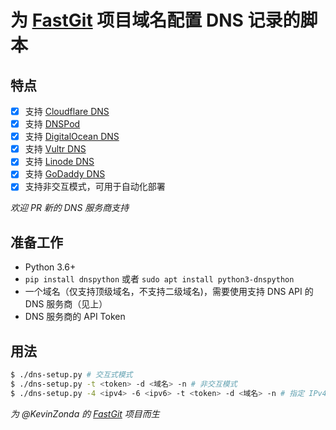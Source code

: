 # 为 [FastGit](https://github.com/FastGitORG/nginx-conf) 项目域名配置 DNS 记录的脚本

## 特点

- [x] 支持 [Cloudflare DNS](https://www.cloudflare.com/)
- [x] 支持 [DNSPod](https://www.dnspod.cn/)
- [x] 支持 [DigitalOcean DNS](https://www.digitalocean.com/)
- [x] 支持 [Vultr DNS](https://vultr.com/)
- [x] 支持 [Linode DNS](https://www.linode.com/)
- [x] 支持 [GoDaddy DNS](https://godaddy.com/)
- [x] 支持非交互模式，可用于自动化部署

*欢迎 PR 新的 DNS 服务商支持*

## 准备工作

- Python 3.6+
- `pip install dnspython` 或者 `sudo apt install python3-dnspython`
- 一个域名（仅支持顶级域名，不支持二级域名)，需要使用支持 DNS API 的 DNS 服务商（见上）
- DNS 服务商的 API Token

## 用法

```bash
$ ./dns-setup.py # 交互式模式
$ ./dns-setup.py -t <token> -d <域名> -n # 非交互模式
$ ./dns-setup.py -4 <ipv4> -6 <ipv6> -t <token> -d <域名> -n # 指定 IPv4 和 IPv6 地址
```

*为 @KevinZonda 的 [FastGit](https://github.com/FastGitORG/nginx-conf) 项目而生*
